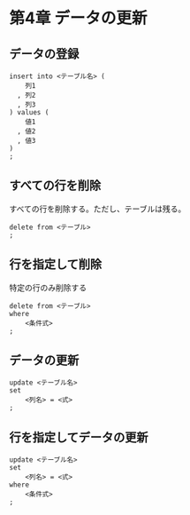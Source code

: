 # 第4章 データの更新
## データの登録
```
insert into <テーブル名> (
    列1
  , 列2
  , 列3
) values (
    値1
  , 値2
  , 値3
)
;
```

## すべての行を削除
すべての行を削除する。ただし、テーブルは残る。
```
delete from <テーブル>
;
```

## 行を指定して削除
特定の行のみ削除する
```
delete from <テーブル>
where
    <条件式>
;
```

## データの更新
```
update <テーブル名>
set
    <列名> = <式>
;
```

## 行を指定してデータの更新
```
update <テーブル名>
set
    <列名> = <式>
where
    <条件式>
;
```
